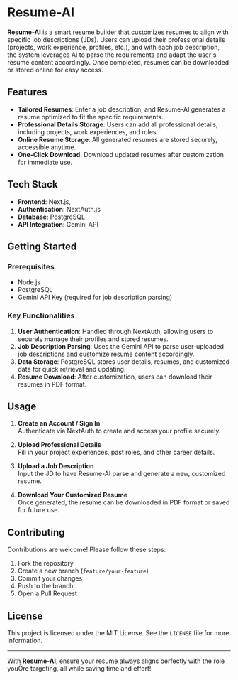 # **Resume-AI**  

**Resume-AI** is a smart resume builder that customizes resumes to align with specific job descriptions (JDs). Users can upload their professional details (projects, work experience, profiles, etc.), and with each job description, the system leverages AI to parse the requirements and adapt the user's resume content accordingly. Once completed, resumes can be downloaded or stored online for easy access.

## **Features**
- **Tailored Resumes**: Enter a job description, and Resume-AI generates a resume optimized to fit the specific requirements.
- **Professional Details Storage**: Users can add all professional details, including projects, work experiences, and roles.
- **Online Resume Storage**: All generated resumes are stored securely, accessible anytime.
- **One-Click Download**: Download updated resumes after customization for immediate use.

## **Tech Stack**
- **Frontend**: Next.js,
- **Authentication**: NextAuth.js
- **Database**: PostgreSQL
- **API Integration**: Gemini API

## **Getting Started**

### **Prerequisites**
- Node.js
- PostgreSQL
- Gemini API Key (required for job description parsing)

### **Key Functionalities**
1. **User Authentication**: Handled through NextAuth, allowing users to securely manage their profiles and stored resumes.
2. **Job Description Parsing**: Uses the Gemini API to parse user-uploaded job descriptions and customize resume content accordingly.
3. **Data Storage**: PostgreSQL stores user details, resumes, and customized data for quick retrieval and updating.
4. **Resume Download**: After customization, users can download their resumes in PDF format.

## **Usage**
1. **Create an Account / Sign In**  
   Authenticate via NextAuth to create and access your profile securely.

2. **Upload Professional Details**  
   Fill in your project experiences, past roles, and other career details.

3. **Upload a Job Description**  
   Input the JD to have Resume-AI parse and generate a new, customized resume.

4. **Download Your Customized Resume**  
   Once generated, the resume can be downloaded in PDF format or saved for future use.

## **Contributing**
Contributions are welcome! Please follow these steps:
1. Fork the repository
2. Create a new branch (`feature/your-feature`)
3. Commit your changes
4. Push to the branch
5. Open a Pull Request

## **License**
This project is licensed under the MIT License. See the `LICENSE` file for more information.

---

With **Resume-AI**, ensure your resume always aligns perfectly with the role youÕre targeting, all while saving time and effort!
